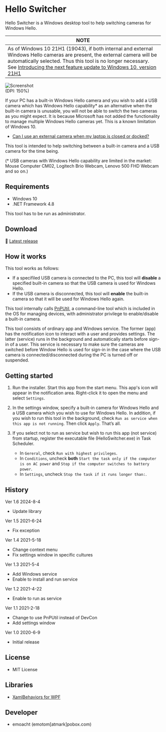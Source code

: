 ﻿# Hello Switcher

Hello Switcher is a Windows desktop tool to help switching cameras for Windows Hello.

| NOTE |
|-|
| As of Windows 10 21H1 (19043), if both internal and external Windows Hello cameras are present, the external camera will be automatically selected. Thus this tool is no longer necessary.  See [Introducing the next feature update to Windows 10, version 21H1](https://blogs.windows.com/windowsexperience/2021/02/17/introducing-the-next-feature-update-to-windows-10-version-21h1/) |

![Screenshot](Images/Screenshot_settings.png)<br>
(DPI: 150%)

If your PC has a built-in Windows Hello camera and you wish to add a USB camera which has Windows Hello capability* as an alternative when the built-in camera is unusable, you will not be able to switch the two cameras as you might expect. It is because Microsoft has not added the functionality to manage multiple Windows Hello cameras yet. This is a known limitation of Windows 10.

 - [Can I use an external camera when my laptop is closed or docked?](https://docs.microsoft.com/en-us/windows/security/identity-protection/hello-for-business/hello-faq#can-i-use-an-external-camera-when-my-laptop-is-closed-or-docked)

This tool is intended to help switching between a built-in camera and a USB camera for the time being.

(* USB cameras with Windows Hello capability are limited in the market: Mouse Computer CM02, Logitech Brio Webcam, Lenovo 500 FHD Webcam and so on.)

## Requirements

 * Windows 10
 * .NET Framework 4.8

This tool has to be run as administrator. 

## Download

:floppy_disk: [Latest release](https://github.com/emoacht/HelloSwitcher/releases/latest)

## How it works

This tool works as follows:

- If a specifiled USB camera is connected to the PC, this tool will __disable__ a specified built-in camera so that the USB camera is used for Windows Hello.
- If the USB camera is disconnected, this tool will __enable__ the built-in camera so that it will be used for Windows Hello again.

This tool internally calls [PnPUtil](https://docs.microsoft.com/en-us/windows-hardware/drivers/devtest/pnputil), a command-line tool which is included in the OS for managing devices, with administrator privilege to enable/disable a built-in camera.

This tool consists of ordinary app and Windows service. The former (app) has the notification icon to interact with a user and provides settings. The latter (service) runs in the background and automatically starts before sign-in of a user. This service is necessary to make sure the cameras are switched before Window Hello is used for sign-in in the case where the USB camera is connected/disconnected during the PC is turned off or suspended.

## Getting started

1. Run the installer. Start this app from the start menu. This app's icon will appear in the notification area. Right-click it to open the menu and select `Settings`.

2. In the settings window, specify a built-in camera for Windows Hello and a USB camera which you wish to use for Windows Hello. In addition, if you wish to run this tool in the background, check `Run as service when this app is not running`. Then click `Apply`. That’s all.

3. If you select not to run as service but wish to run this app (not service) from startup, register the executable file (HelloSwitcher.exe) in Task Scheduler.

    - In `Gereral`, check `Run with highest privileges`.
    - In `Conditions`, uncheck __both__ `Start the task only if the computer is on AC power` and `Stop if the computer switches to battery power`.
    - In `Settings`, uncheck `Stop the task if it runs longer than:`.

## History

Ver 1.6 2024-8-4

- Update library

Ver 1.5 2021-6-24

- Fix exception

Ver 1.4 2021-5-18

- Change context menu
- Fix settings window in specific cultures

Ver 1.3 2021-5-4

 - Add Windows service
 - Enable to install and run service

Ver 1.2 2021-4-22

 - Enable to run as service

Ver 1.1 2021-2-18

 - Change to use PnPUtil instead of DevCon
 - Add settings window

Ver 1.0 2020-6-9

 - Initial release

## License

 - MIT License

## Libraries

 - [XamlBehaviors for WPF](https://github.com/microsoft/XamlBehaviorsWpf)

## Developer

 - emoacht (emotom[atmark]pobox.com)
